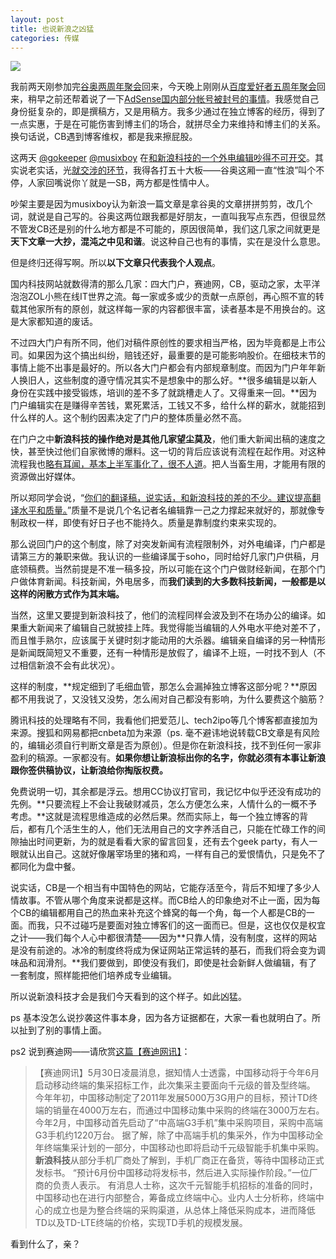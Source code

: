 ```yaml
---
layout: post
title: 也说新浪之凶猛
categories: 传媒
---
```


![](https://ws1.sinaimg.cn/large/4b91f9d5ly1fvluous1coj20ha0acgno.jpg)

我前两天刚参加完[谷奥两周年聚会](http://www.cnbeta.com/articles/140937.htm)回来，今天晚上刚刚从[百度爱好者五周年聚会](http://www.baiduer.com.cn/2011-05/23386.html)回来，稍早之前还帮着说了一下[AdSense国内部分帐号被封号的事情](http://www.cnbeta.com/articles/143197.htm)。我感觉自己身份挺复杂的，即是撰稿方，又是用稿方。我多少通过在独立博客的经历，得到了一点实惠，于是在可能伤害到博主们的场合，就拼尽全力来维持和博主们的关系。换句话说，CB遇到博客维权，都是我来擦屁股。

这两天 [@gokeeper](http://twitter.com/gokeeper) [@musixboy](http://twitter.com/musiXboy) 在[和新浪科技的一个外电编辑吵得不可开交](http://b.gkp.cc/2011/06/04/guao-and-sex-lang-similar-article/)。其实说老实话，光[就交涉的环节](http://weibo.com/1617475747/eBuoCkSApXA)，我得各打五十大板——谷奥这厢一直“性浪”叫个不停，人家回嘴说你丫就是一SB，两方都是性情中人。

吵架主要是因为musixboy认为新浪一篇文章是拿谷奥的文章拼拼剪剪，改几个词，就说是自己写的。谷奥这两位跟我都是好朋友，一直叫我写点东西，但很显然不管发CB还是别的什么地方都是不可能的，原因很简单，我们这几家之间就更是**天下文章一大抄，混沌之中见和谐**。说这种自己也有的事情，实在是没什么意思。

但是终归还得写啊。所以**以下文章只代表我个人观点**。

国内科技网站就数得清的那么几家：四大门户，赛迪网，CB，驱动之家，太平洋泡泡ZOL小熊在线IT世界之流。每一家或多或少的贡献一点原创，再心照不宣的转载其他家所有的原创，就这样每一家的内容都很丰富，读者基本是不用换台的。这是大家都知道的废话。

不过四大门户有所不同，他们对稿件原创性的要求相当严格，因为毕竟都是上市公司。如果因为这个搞出纠纷，赔钱还好，最重要的是可能影响股价。在细枝末节的事情上能不出事是最好的。所以各大门户都会有内部规章制度。而因为门户年年新人换旧人，这些制度的遵守情况其实不是想象中的那么好。**很多编辑是以新人身份在实践中接受锻炼，培训的差不多了就跳槽走人了。又得重来一回。**因为门户编辑实在是赚得辛苦钱，累死累活，工钱又不多，给什么样的薪水，就能招到什么样的人。这个制约因素决定了门户的整体质量必然不高。

在门户之中**新浪科技的操作绝对是其他几家望尘莫及**，他们重大新闻出稿的速度之快，甚至快过他们自家微博的爆料。这一切的背后应该说有流程在起作用。对这种流程我也[略有耳闻，基本上半军事化了，很不人道](http://www.cbnweek.com/details_fw.aspx?nid=6220&idid=1)。把人当畜生用，才能用有限的资源做出好媒体。

所以郑同学会说，“[你们的翻译稿，说实话，和新浪科技的差的不少。建议提高翻译水平和质量。](http://weibo.com/1617475747/eBuoCkSApXA)”质量不是说几个名记者名编辑靠一己之力撑起来就好的，那就像专制政权一样，即使有好日子也不能持久。质量是靠制度约束来实现的。

那么说回门户的这个制度，除了对突发新闻有流程限制外，对外电编译，门户都是请第三方的兼职来做。我认识的一些编译属于soho，同时给好几家门户供稿，月底领稿费。当然前提是不准一稿多投，所以可能在这个门户做财经新闻，在那个门户做体育新闻。科技新闻，外电居多，而**我们读到的大多数科技新闻，一般都是以这样的闲散方式作为其末端。**

当然，这里又要提到新浪科技了，他们的流程同样会波及到不在场办公的编译。如果重大新闻来了编辑自己就披挂上阵。我觉得能当编辑的人外电水平绝对差不了，而且惟手熟尔，应该属于关键时刻才能动用的大杀器。编辑亲自编译的另一种情形是新闻既简短又不重要，还有一种情形是放假了，编译不上班，一时找不到人（不过相信新浪不会有此状况）。

这样的制度，**规定细到了毛细血管，那怎么会漏掉独立博客这部分呢？**原因都不用我说了，又没钱又没势，怎么闹对自己都没有影响，为什么要费这个脑筋？

腾讯科技的处理略有不同，我看他们把爱范儿、tech2ipo等几个博客都直接加为来源。搜狐和网易都把cnbeta加为来源（ps. 毫不避讳地说转载CB文章是有风险的，编辑必须自行判断文章是否为原创）。但是你在新浪科技，找不到任何一家非盈利的稿源。一家都没有。**如果你想让新浪标出你的名字，你就必须有本事让新浪跟你签供稿协议，让新浪给你掏版权费。**

免费说明一切，其余都是浮云。想用CC协议打官司，我记忆中似乎还没有成功的先例。**只要流程上不会让我破财减员，怎么方便怎么来，人情什么的一概不予考虑。**这就是流程思维造成的必然后果。然而实际上，每一个独立博客的背后，都有几个活生生的人，他们无法用自己的文字养活自己，只能在忙碌工作的间隙抽出时间更新，为的就是看看大家的留言回复，还有去个geek party，有人一眼就认出自己。这就好像屠宰场里的猪和鸡，一样有自己的爱恨情仇，只是免不了都同化为盘中餐。

说实话，CB是一个相当有中国特色的网站，它能存活至今，背后不知埋了多少人情故事。不管从哪个角度来说都是这样。而CB给人的印象绝对不止一面，因为每个CB的编辑都用自己的热血来补充这个蜂窝的每一个角，每一个人都是CB的一面。而我，只不过碰巧是要面对独立博客们的这一面而已。但是，这也仅仅是权宜之计——我们每个人心中都很清楚——因为**只靠人情，没有制度，这样的网站是没有前途的。冰冷的制度终将成为保证网站正常运转的基石，而我们将会变为调味品和润滑剂。**我们要做到，即使没有我们，即使是社会新鲜人做编辑，有了一套制度，照样能把他们培养成专业编辑。

所以说新浪科技才会是我们今天看到的这个样子。如此凶猛。

ps 基本没怎么说抄袭这件事本身，因为各方证据都在，大家一看也就明白了。所以扯到了别的事情上面。

ps2 说到赛迪网——请欣赏[这篇【赛迪网讯】](http://news.ccidnet.com/art/1032/20110530/2401591_1.html)：

> 【赛迪网讯】5月30日凌晨消息，据知情人士透露，中国移动将于今年6月启动移动终端的集采招标工作，此次集采主要面向千元级的普及型终端。
> 今年年初，中国移动制定了2011年发展5000万3G用户的目标，预计TD终端的销量在4000万左右，而通过中国移动集中采购的终端在3000万左右。今年2月，中国移动首先启动了“中高端G3手机”集中采购项目，采购中高端G3手机约1220万台。
> 据了解，除了中高端手机的集采外，作为中国移动全年终端集采计划的一部分，中国移动也即将启动千元级智能手机集中采购。**新浪科技**从部分手机厂商处了解到，手机厂商正在备货，等待中国移动正式发标书。
> “预计6月份中国移动将发标书，然后进入实际操作阶段。”一位厂商的负责人表示。
> 有消息人士称，这次千元智能手机招标的准备的同时，中国移动也在进行内部整合，筹备成立终端中心。业内人士分析称，终端中心的成立也是为整合终端的采购渠道，从总体上降低采购成本，进而降低TD以及TD-LTE终端的价格，实现TD手机的规模发展。

看到什么了，亲？